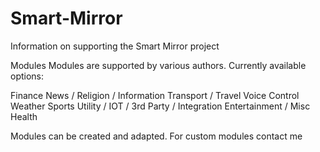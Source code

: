 # Smart-Mirror
Information on supporting the Smart Mirror project

Modules
Modules are supported by various authors.  Currently available options:

Finance
News / Religion / Information
Transport / Travel
Voice Control
Weather
Sports
Utility / IOT / 3rd Party / Integration
Entertainment / Misc
Health

Modules can be created and adapted.  For custom modules contact me 
